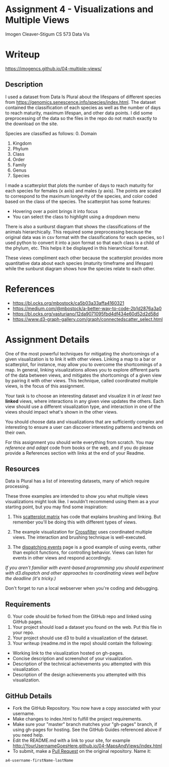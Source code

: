 Assignment 4 - Visualizations and Multiple Views  
===

Imogen Cleaver-Stigum
CS 573 Data Vis

Writeup
===

https://imogencs.github.io/04-multiple-views/

Description
---

I used a dataset from Data Is Plural about the lifespans of different species from https://genomics.senescence.info/species/index.html. The dataset contained the classification of each species as well as the number of days to reach maturity, maximum lifespan, and other data points. I did some preprocessing of the data so the files in the repo do not match exactly to the download on the site. 

Species are classified as follows:
0. Domain 
1. Kingdom
2. Phylum
3. Class
4. Order
5. Family
6. Genus
7. Species

I made a scatterplot that plots the number of days to reach maturity for each species for females (x axis) and males (y axis). The points are scaled to correspond to the maximum longevity of the species, and color coded based on the class of the species. The scatterplot has some features:
- Hovering over a point brings it into focus
- You can select the class to highlight using a dropdown menu

There is also a sunburst diagram that shows the classifications of the animals hierarchically. This required some preprocessing because the original data was in csv format with the classifications for each species, so I used python to convert it into a json format so that each class is a child of the phylum, etc. This helps it be displayed in this hierarchical format. 

These views compliment each other because the scatterplot provides more quantitative data about each species (maturity timeframe and lifespan) while the sunburst diagram shows how the species relate to each other. 

References
===

- https://bl.ocks.org/mbostock/ca5b03a33affa4160321
- https://medium.com/@mbostock/a-better-way-to-code-2b1d2876a3a0
- https://bl.ocks.org/vasturiano/12da9071095fbd4df434e60d52d2d58d
- https://www.d3-graph-gallery.com/graph/connectedscatter_select.html


Assignment Details
===

One of the most powerful techniques for mitigating the shortcomings of a given visualization is to link it with other views.
Linking a map to a bar or scatterplot, for instance, may allow you to overcome the shortcomings of a map.
In general, linking visualizations allows you to explore different parts of the data between views, and mitigates the shortcomings of a given view by pairing it with other views.
This technique, called coordinated multiple views, is the focus of this assignment.

Your task is to choose an interesting dataset and visualize it in *at least two* **linked** views, where interactions in any given view updates the others.
Each view should use a different visualization type, and interaction in one of the views should impact what's shown in the other views.

You should choose data and visualizations that are sufficiently complex and interesting to ensure a user can discover interesting patterns and trends on their own.

For this assignment you should write everything from scratch.
You may *reference and adapt* code from books or the web, and if you do please provide a References section with links at the end of your Readme.

Resources
---

Data is Plural has a list of interesting datasets, many of which require processing.

These three examples are intended to show you what multiple views visualizations might look like. 
I wouldn't recommend using them as a your starting point, but you may find some inspiration:

1. This [scatterplot matrix](http://bl.ocks.org/mbostock/4063663) has code that explains brushing and linking. But remember you'll be doing this with different types of views.

2. The example visualization for [Crossfilter](http://square.github.io/crossfilter/) uses coordinated multiple views. The interaction and brushing technique is well-executed.

3. The [dispatching events](https://github.com/d3/d3-dispatch) page is a good example of using events, rather than explicit functions, for controlling behavior. Views can listen for events in other views and respond accordingly.

*If you aren't familiar with event-based programming you should experiment with d3.dispatch and other approaches to coordinating views well before the deadline (it's tricky.)*

Don't forget to run a local webserver when you're coding and debugging.

Requirements
---

0. Your code should be forked from the GitHub repo and linked using GitHub pages.
1. Your project should load a dataset you found on the web. Put this file in your repo.
2. Your project should use d3 to build a visualization of the dataset. 
3. Your writeup (readme.md in the repo) should contain the following:

- Working link to the visualization hosted on gh-pages.
- Concise description and screenshot of your visualization.
- Description of the technical achievements you attempted with this visualization.
- Description of the design achievements you attempted with this visualization.

GitHub Details
---

- Fork the GitHub Repository. You now have a copy associated with your username.
- Make changes to index.html to fulfill the project requirements. 
- Make sure your "master" branch matches your "gh-pages" branch, if using gh-pages for hosting. See the GitHub Guides referenced above if you need help.
- Edit the README.md with a link to your site, for example http://YourUsernameGoesHere.github.io/04-MapsAndViews/index.html
- To submit, make a [Pull Request](https://help.github.com/articles/using-pull-requests/) on the original repository. Name it: 
```
a4-username-firstName-lastName
```
